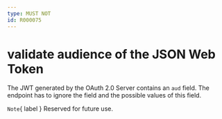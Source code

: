 ```yaml
---
type: MUST NOT
id: R000075
---
```


# validate audience of the JSON Web Token

The JWT generated by the OAuth 2.0 Server contains an `aud` field.
The endpoint has to ignore the field and the possible values of this field.

`Note`{ label } Reserved for future use.
